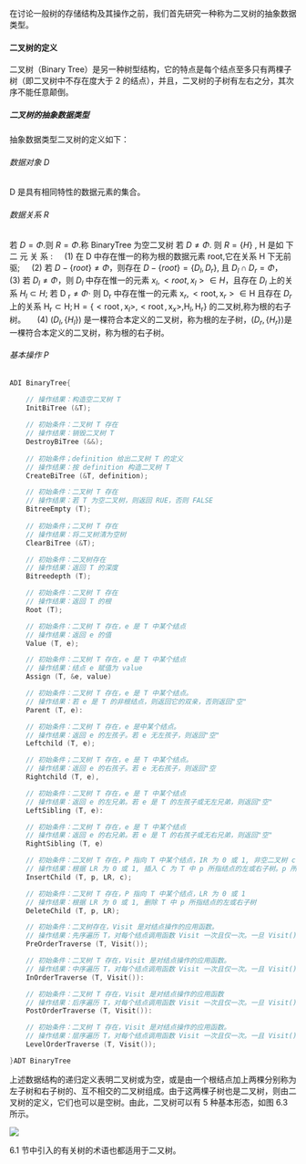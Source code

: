 
在讨论一般树的存储结构及其操作之前，我们首先研究一种称为二叉树的抽象数据类型。

#### 二叉树的定义

二叉树（Binary Tree）是另一种树型结构，它的特点是每个结点至多只有两棵子树（即二叉树中不存在度大于 2 的结点），并且，二叉树的子树有左右之分，其次序不能任意颠倒。

##### 二叉树的抽象数据类型

抽象数据类型二叉树的定义如下：

###### 数据对象 D

D 是具有相同特性的数据元素的集合。

###### 数据关系 R

若 $D = \Phi$.则 $R = \Phi$.称 BinaryTree 为空二叉树
若 $D \neq \Phi$. 则 $R = \{ H \}$ , H 是如 下 二 元 关 系 :
$\quad(1)$ 在 D 中存在惟一的称为根的数据元素 root,它在关系 H 下无前驱;
$\quad(2)$ 若 $D - \{root\} \neq \Phi$，则存在 $D - \{ root \} = \{ D_{l}, D_{r} \}$, 且 $D_{l} \cap D_{r} = \Phi$，
$\quad(3)$ 若 $D_l \neq \Phi$，则 $D_l$ 中存在惟一的元素 $x_l, < root,x_l> \in H$，且存在 $D_l$ 上的关系 $H_l \subset H$; 若 D $_{\mathrm{r}} \neq \Phi \cdot$ 则 $\mathrm{D}_{\mathrm{r}}$ 中存在惟一的元素 $\mathrm{x}_{r},<\mathrm{root}, \mathrm{x}_{r}>\in \mathrm{H}$ 且存在 $D_r$ 上的关系 $\mathrm{H}_{\mathrm{r}} \subset \mathrm{H} ; \mathrm{H}=\left\{<\operatorname{root}, \mathrm{x}_{l}>,<\operatorname{root}, \mathrm{x}_{x}>, \mathrm{H}_{l}, \mathrm{H}_{\mathrm{r}}\right\}$
的二叉树,称为根的右子树。
$\quad(4)$ $\left(D_{l},\left\{H_{l}\right\}\right)$ 是一棵符合本定义的二叉树，称为根的左子树，$\left(D_{r},\left\{H_{r}\right\}\right)$是一棵符合本定义的二叉树，称为根的右子树。

###### 基本操作 P

```cpp
ADI BinaryTree{

    // 操作结果：构造空二叉树 T 
    InitBiTree (&T);
    
    // 初始条件：二叉树 T 存在
    // 操作结果：销毁二叉树 T
    DestroyBiTree (&&);
    
    // 初始条件；definition 给出二叉树 T 的定义
    // 操作结果：按 definition 构造二叉树 T
    CreateBiTree (&T, definition);

    // 初始条件：二叉树 T 存在
    // 操作结果：若 T 为空二叉树，则返回 RUE，否则 FALSE
    BitreeEmpty (T);
    
    // 初始条件；二叉树 T 存在
    // 操作结果：将二叉树清为空树 
    ClearBiTree (&T);

    // 初始条件：二叉树存在
    // 操作结果：返回 T 的深度
    Bitreedepth (T);

    // 初始条件：二叉树 T 存在
    // 操作结果：返回 T 的根
    Root (T);

    // 初始条件：二叉树 T 存在，e 是 T 中某个结点
    // 操作结果：返回 e 的值
    Value (T, e);

    // 初始条件：二叉树 T 存在，e 是 T 中某个结点
    // 操作结果：结点 e 赋值为 value
    Assign (T, &e, value)

    // 初始条件：二叉树 T 存在，e 是 T 中某个结点。
    // 操作结果：若 e 是 T 的非根结点，则返回它的双亲，否则返回"空"
    Parent (T, e):

    // 初始条件：二叉树 T 存在，e 是中某个结点。
    // 操作结果：返回 e 的左孩子。若 e 无左孩子，则返回"空"
    Leftchild (T, e);

    // 初始条件；二叉树 T 存在，e 是 T 中某个结点。
    // 操作结果：返回 e 的右孩子。若 e 无右孩子，则返回"空 
    Rightchild (T, e),

    // 初始条件：二叉树 T 存在，e 是 T 中某个结点
    // 操作结果：返回 e 的左兄弟。若 e 是 T 的左孩子或无左兄弟，则返回"空"
    LeftSibling (T, e):

    // 初始条件：二叉树 T 存在，e 是 T 中某个结点
    // 操作结果：返回 e 的右兄弟。若 e 是 T 的右孩子或无右兄弟，则返回"空"
    RightSibling (T, e)

    // 初始条件：二叉树 T 存在，P 指向 T 中某个结点，IR 为 0 或 1, 非空二叉树 c 与 T 不相交且右子树为空。
    // 操作结果：根据 LR 为 0 或 1, 插入 C 为 T 中 p 所指结点的左或右子树。p 所指结点的原有左或右子树则成为 c 的右子树 
    InsertChild (T, p, LR, c);

    // 初始条件：二叉树 T 存在，P 指向 T 中某个结点，LR 为 0 或 1
    // 操作结果：根据 LR 为 0 或 1, 删除 T 中 p 所指结点的左或右子树
    DeleteChild (T, p, LR);

    // 初始条件：二叉树存在，Visit 是对结点操作的应用函数。
    // 操作结果：先序遍历 T，对每个结点调用函数 Visit 一次且仅一次。一旦 Visit()失败，则操作失败。
    PreOrderTraverse (T, Visit());

    // 初始条件：二叉树 T 存在，Visit 是对结点操作的应用函数。
    // 操作结果：中序遍历 T，对每个结点调用函数 Visit 一次且仅一次。一且 Visit()失败，则操作失败。
    InOrderTraverse (T, Visit()):

    // 初始条件：二叉树 T 存在，Visit 是对结点操作的应用函数
    // 操作结果：后序遍历 T，对每个结点调用函数 Visit 一次且仅一次。一旦 Visit()失败，则操作失败。
    PostOrderTraverse (T, Visit()):

    // 初始条件：二叉树 T 存在，Visit 是对结点操作的应用函数。
    // 操作结果：层序遍历 T，对每个结点调用函数 Visit 一次且仅一次。一且 Visit()失败，则操作失败。
    LevelOrderTraverse (T, Visit());

}ADT BinaryTree
```

上述数据结构的递归定义表明二叉树或为空，或是由一个根结点加上两棵分别称为左子树和右子树的、互不相交的二叉树组成。由于这两棵子树也是二叉树，则由二叉树的定义，它们也可以是空树。由此，二叉树可以有 5 种基本形态，如图 6.3 所示。

![](https://gitee.com/mayundaze/img_bed/raw/master/20200618170409.png)

6.1 节中引入的有关树的术语也都适用于二又树。
